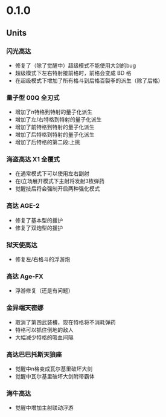 ﻿# 0.1.0

## Units

### 闪光高达
- 修复了（除了觉醒中）超级模式不能使用大剑的bug
- 超级模式下左右特射接前格时，前格会变成 BD 格
- 在超级模式下增加了所有格斗到后格百裂拳的派生（除了后格）

### 量子型 00Q 全刃式
- 增加了n特格到特射的量子化派生
- 增加了左/右特格到特射的量子化派生
- 增加了前特格到特射的量子化派生
- 增加了后特格到特射的量子化派生
- 增加了后特格的第二段:上挑

### 海盗高达 X1 全覆式
- 在通常模式下可以使用左右副射
- 在i立场展开模式下主射将发射3枚弹药
- 觉醒技后将会强制开启两种强化模式

### 高达 AGE-2
- 修复了基本型的援护
- 修复了双炮型的援护

### 狱天使高达
- 修复左/右格斗的浮游炮

### 高达 Age-FX
- 浮游修复（还是有问题）

### 金异端天密娜
- 取消了第四武装槽，现在特格将不消耗弹药
- 特格可以抓住倒地的敌人
- 大幅减少特格的吸血间隔

### 高达巴巴托斯天狼座
- 觉醒中n格变成瓦尔基里破坏大剑
- 觉醒中瓦尔基里破坏大剑附带霸体

### 海牛高达
- 觉醒中增加主射联动浮游
